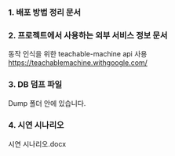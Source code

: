 ### 1. 배포 방법 정리 문서
### 2. 프로젝트에서 사용하는 외부 서비스 정보 문서  
동작 인식을 위한 teachable-machine api 사용 https://teachablemachine.withgoogle.com/
### 3. DB 덤프 파일  
Dump 폴더 안에 있습니다.
### 4. 시연 시나리오  
시연 시나리오.docx

